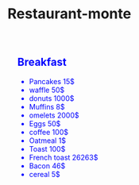 # Restaurant-monte
<html lang="en-US">
<div style="width:400px; height:550px; padding:20px; color:blue; background-image:url(https://www.publicdomainpictures.net/pictures/300000/velka/breakfast-plate.jpg); background-repeat:repeat-y; margin-bottom:20px;">
   <h2>Breakfast</h2>
   <ul style="property: value;"> 
    <li>Pancakes 15$</li> 
    <li>waffle 50$</li> 
    <li>donuts 1000$</li>
    <li>Muffins 8$</li>
    <li>omelets 2000$</li>
    <li>Eggs 50$</li>
    <li>coffee 100$</li>
    <li>Oatmeal 1$</li>
    <li>Toast 100$</li>
      <li>French toast 26263$</li>
      <li>Bacon 46$</li>
      <li>cereal 5$</li>
   </ul>
</div>
</html>
